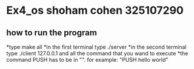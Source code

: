 # Ex4_os shoham cohen 325107290

## how to run the program
*type make all
*in the first terminal type ./server
*in the second terminal type ./client 127.0.0.1 and all the command that you wand to execute
*the command PUSH has to be in "". for example: "PUSH hello world"
